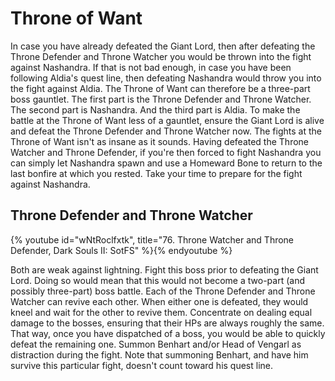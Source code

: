 # Throne of Want

In case you have already defeated the Giant Lord, then after defeating the
Throne Defender and Throne Watcher you would be thrown into the fight against
Nashandra. If that is not bad enough, in case you have been following Aldia's
quest line, then defeating Nashandra would throw you into the fight against
Aldia. The Throne of Want can therefore be a three-part boss gauntlet. The first
part is the Throne Defender and Throne Watcher. The second part is Nashandra.
And the third part is Aldia. To make the battle at the Throne of Want less of a
gauntlet, ensure the Giant Lord is alive and defeat the Throne Defender and
Throne Watcher now. The fights at the Throne of Want isn't as insane as it
sounds. Having defeated the Throne Watcher and Throne Defender, if you're then
forced to fight Nashandra you can simply let Nashandra spawn and use a Homeward
Bone to return to the last bonfire at which you rested. Take your time to
prepare for the fight against Nashandra.

## Throne Defender and Throne Watcher

{% youtube id="wNtRoclfxtk", title="76. Throne Watcher and Throne Defender, Dark Souls II: SotFS" %}{% endyoutube %}

Both are weak against lightning. Fight this boss prior to defeating the Giant
Lord. Doing so would mean that this would not become a two-part (and possibly
three-part) boss battle. Each of the Throne Defender and Throne Watcher can
revive each other. When either one is defeated, they would kneel and wait for
the other to revive them. Concentrate on dealing equal damage to the bosses,
ensuring that their HPs are always roughly the same. That way, once you have
dispatched of a boss, you would be able to quickly defeat the remaining one.
Summon Benhart and/or Head of Vengarl as distraction during the fight. Note that
summoning Benhart, and have him survive this particular fight, doesn't count
toward his quest line.
